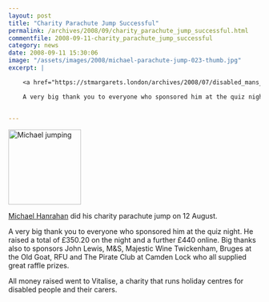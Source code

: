 ```yaml
---
layout: post
title: "Charity Parachute Jump Successful"
permalink: /archives/2008/09/charity_parachute_jump_successful.html
commentfile: 2008-09-11-charity_parachute_jump_successful
category: news
date: 2008-09-11 15:30:06
image: "/assets/images/2008/michael-parachute-jump-023-thumb.jpg"
excerpt: |

    <a href="https://stmargarets.london/archives/2008/07/disabled_mans_charity_parachute_jump.html">Michael Hanrahan</a> did his charity parachute jump on 12 August.

    A very big thank you to everyone who sponsored him at the quiz night. He raised a total of &pound;350.20 on the night and a further &pound;440 online. Big thanks also to sponsors John Lewis, M&S, Majestic Wine Twickenham, Bruges at the Old Goat, RFU and The Pirate Club at Camden Lock who all supplied great raffle prizes.


---
```


<a href="/assets/images/2008/michael-parachute-jump-023.jpg"><img src="/assets/images/2008/michael-parachute-jump-023-thumb.jpg" width="145" height="150" alt="Michael jumping" class="photo right" /></a>

[Michael Hanrahan](/archives/2008/07/disabled_mans_charity_parachute_jump.html) did his charity parachute jump on 12 August.

A very big thank you to everyone who sponsored him at the quiz night. He raised a total of £350.20 on the night and a further £440 online. Big thanks also to sponsors John Lewis, M&S, Majestic Wine Twickenham, Bruges at the Old Goat, RFU and The Pirate Club at Camden Lock who all supplied great raffle prizes.

All money raised went to Vitalise, a charity that runs holiday centres for disabled people and their carers.
